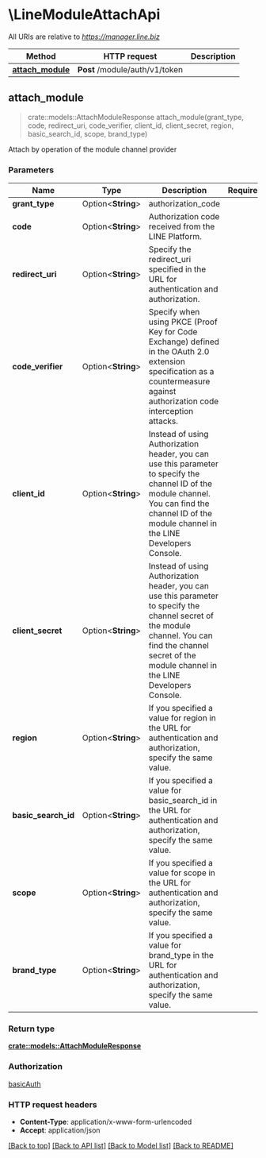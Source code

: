 # \LineModuleAttachApi

All URIs are relative to *https://manager.line.biz*

Method | HTTP request | Description
------------- | ------------- | -------------
[**attach_module**](LineModuleAttachApi.md#attach_module) | **Post** /module/auth/v1/token | 



## attach_module

> crate::models::AttachModuleResponse attach_module(grant_type, code, redirect_uri, code_verifier, client_id, client_secret, region, basic_search_id, scope, brand_type)


Attach by operation of the module channel provider

### Parameters


Name | Type | Description  | Required | Notes
------------- | ------------- | ------------- | ------------- | -------------
**grant_type** | Option<**String**> | authorization_code |  |
**code** | Option<**String**> | Authorization code received from the LINE Platform. |  |
**redirect_uri** | Option<**String**> | Specify the redirect_uri specified in the URL for authentication and authorization. |  |
**code_verifier** | Option<**String**> | Specify when using PKCE (Proof Key for Code Exchange) defined in the OAuth 2.0 extension specification as a countermeasure against authorization code interception attacks. |  |
**client_id** | Option<**String**> | Instead of using Authorization header, you can use this parameter to specify the channel ID of the module channel. You can find the channel ID of the module channel in the LINE Developers Console.  |  |
**client_secret** | Option<**String**> | Instead of using Authorization header, you can use this parameter to specify the channel secret of the module channel. You can find the channel secret of the module channel in the LINE Developers Console.  |  |
**region** | Option<**String**> | If you specified a value for region in the URL for authentication and authorization, specify the same value.  |  |
**basic_search_id** | Option<**String**> | If you specified a value for basic_search_id in the URL for authentication and authorization, specify the same value. |  |
**scope** | Option<**String**> | If you specified a value for scope in the URL for authentication and authorization, specify the same value. |  |
**brand_type** | Option<**String**> | If you specified a value for brand_type in the URL for authentication and authorization, specify the same value. |  |

### Return type

[**crate::models::AttachModuleResponse**](AttachModuleResponse.md)

### Authorization

[basicAuth](../README.md#basicAuth)

### HTTP request headers

- **Content-Type**: application/x-www-form-urlencoded
- **Accept**: application/json

[[Back to top]](#) [[Back to API list]](../README.md#documentation-for-api-endpoints) [[Back to Model list]](../README.md#documentation-for-models) [[Back to README]](../README.md)

